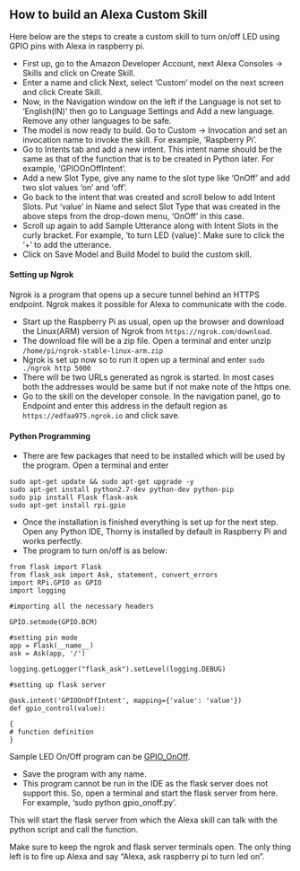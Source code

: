 ## How to build an Alexa Custom Skill
Here below are the steps to create a custom skill to turn on/off LED using GPIO pins with Alexa in raspberry pi.

- First up, go to the Amazon Developer Account, next Alexa Consoles -> Skills and click on Create Skill.
- Enter a name and click Next, select ‘Custom’ model on the next screen and click Create Skill.
- Now, in the Navigation window on the left if the Language is not set to ‘English(IN)’ then go to Language Settings and Add a new language. Remove any other languages to be safe.
- The model is now ready to build. Go to Custom -> Invocation and set an invocation name to invoke the skill. For example, ‘Raspberry Pi’.
- Go to Intents tab and add a new intent. This intent name should be the same as that of the function that is to be created in Python later. For example, ‘GPIOOnOffIntent’.
- Add a new Slot Type, give any name to the slot type like ‘OnOff’ and add two slot values ‘on’ and ‘off’.
- Go back to the intent that was created and scroll below to add Intent Slots. Put ‘value’ in Name and select Slot Type that was created in the above steps from the drop-down menu, ‘OnOff’ in this case.
- Scroll up again to add Sample Utterance along with Intent Slots in the curly bracket. For example, ‘to turn LED {value}’. Make sure to click the ‘+’ to add the utterance.
- Click on Save Model and Build Model to build the custom skill.

#### Setting up Ngrok   
Ngrok is a program that opens up a secure tunnel behind an HTTPS endpoint. Ngrok makes it possible for Alexa to communicate with the code.

- Start up the Raspberry Pi as usual, open up the browser and download the Linux(ARM) version of Ngrok from ```https://ngrok.com/download```.
- The download file will be a zip file. Open a terminal and enter unzip ```/home/pi/ngrok-stable-linux-arm.zip```
- Ngrok is set up now so to run it open up a terminal and enter ```sudo ./ngrok http 5000```
- There will be two URLs generated as ngrok is started. In most cases both the addresses would be same but if not make note of the https one.
- Go to the skill on the developer console. In the navigation panel, go to Endpoint and enter this address in the default region as ```https://edfaa975.ngrok.io``` and click save.

#### Python Programming  
- There are few packages that need to be installed which will be used by the program. Open a terminal and enter 
```
sudo apt-get update && sudo apt-get upgrade -y
sudo apt-get install python2.7-dev python-dev python-pip
sudo pip install Flask flask-ask
sudo apt-get install rpi.gpio
```

- Once the installation is finished everything is set up for the next step. Open any Python IDE, Thorny is installed by default in Raspberry Pi and works perfectly.
- The program to turn on/off is as below:
```
from flask import Flask
from flask_ask import Ask, statement, convert_errors
import RPi.GPIO as GPIO
import logging

#importing all the necessary headers

GPIO.setmode(GPIO.BCM)

#setting pin mode
app = Flask(__name__)
ask = Ask(app, '/')

logging.getLogger("flask_ask").setLevel(logging.DEBUG)

#setting up flask server

@ask.intent('GPIOOnOffIntent', mapping={'value': 'value'})
def gpio_control(value):

{
# function definition 
} 
```

Sample LED On/Off program can be [GPIO_OnOff](gpio_onoff.py).
- Save the program with any name. 
- This program cannot be run in the IDE as the flask server does not support this. So, open a terminal and start the flask server from here. For example, ‘sudo python gpio_onoff.py’.

This will start the flask server from which the Alexa skill can talk with the python script and call the function.

Make sure to keep the ngrok and flask server terminals open. The only thing left is to fire up Alexa and say “Alexa, ask raspberry pi to turn led on”. 
